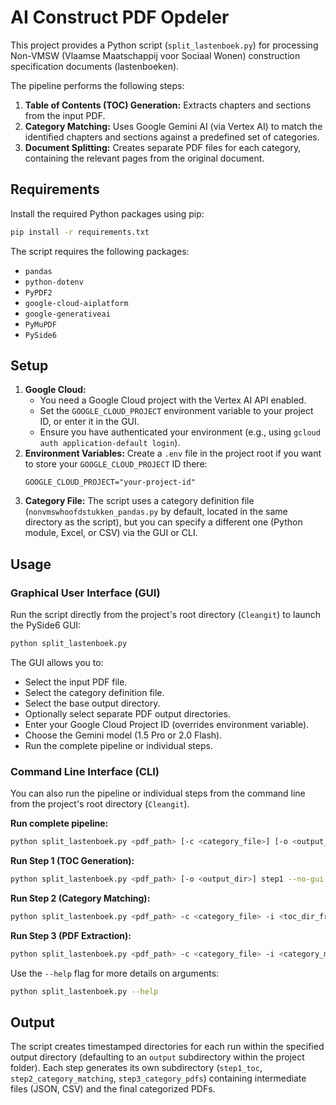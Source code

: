 # AI Construct PDF Opdeler

This project provides a Python script (`split_lastenboek.py`) for processing Non-VMSW (Vlaamse Maatschappij voor Sociaal Wonen) construction specification documents (lastenboeken).

The pipeline performs the following steps:

1.  **Table of Contents (TOC) Generation:** Extracts chapters and sections from the input PDF.
2.  **Category Matching:** Uses Google Gemini AI (via Vertex AI) to match the identified chapters and sections against a predefined set of categories.
3.  **Document Splitting:** Creates separate PDF files for each category, containing the relevant pages from the original document.

## Requirements

Install the required Python packages using pip:

```bash
pip install -r requirements.txt
```

The script requires the following packages:

-   `pandas`
-   `python-dotenv`
-   `PyPDF2`
-   `google-cloud-aiplatform`
-   `google-generativeai`
-   `PyMuPDF`
-   `PySide6`

## Setup

1.  **Google Cloud:**
    *   You need a Google Cloud project with the Vertex AI API enabled.
    *   Set the `GOOGLE_CLOUD_PROJECT` environment variable to your project ID, or enter it in the GUI.
    *   Ensure you have authenticated your environment (e.g., using `gcloud auth application-default login`).
2.  **Environment Variables:** Create a `.env` file in the project root if you want to store your `GOOGLE_CLOUD_PROJECT` ID there:
    ```
    GOOGLE_CLOUD_PROJECT="your-project-id"
    ```
3.  **Category File:** The script uses a category definition file (`nonvmswhoofdstukken_pandas.py` by default, located in the same directory as the script), but you can specify a different one (Python module, Excel, or CSV) via the GUI or CLI.

## Usage

### Graphical User Interface (GUI)

Run the script directly from the project's root directory (`Cleangit`) to launch the PySide6 GUI:

```bash
python split_lastenboek.py
```

The GUI allows you to:

*   Select the input PDF file.
*   Select the category definition file.
*   Select the base output directory.
*   Optionally select separate PDF output directories.
*   Enter your Google Cloud Project ID (overrides environment variable).
*   Choose the Gemini model (1.5 Pro or 2.0 Flash).
*   Run the complete pipeline or individual steps.

### Command Line Interface (CLI)

You can also run the pipeline or individual steps from the command line from the project's root directory (`Cleangit`).

**Run complete pipeline:**

```bash
python split_lastenboek.py <pdf_path> [-c <category_file>] [-o <output_dir>] [-s <second_output_dir>] [-t <third_output_dir>] [--model <model_name>] [--no-explanations] [--no-gui]
```

**Run Step 1 (TOC Generation):**

```bash
python split_lastenboek.py <pdf_path> [-o <output_dir>] step1 --no-gui
```

**Run Step 2 (Category Matching):**

```bash
python split_lastenboek.py <pdf_path> -c <category_file> -i <toc_dir_from_step1> [-o <output_dir>] [--model <model_name>] step2 --no-gui
```

**Run Step 3 (PDF Extraction):**

```bash
python split_lastenboek.py <pdf_path> -c <category_file> -i <category_match_dir_from_step2> [-o <output_dir>] [-s <second_output_dir>] [-t <third_output_dir>] step3 --no-gui
```

Use the `--help` flag for more details on arguments:

```bash
python split_lastenboek.py --help
```

## Output

The script creates timestamped directories for each run within the specified output directory (defaulting to an `output` subdirectory within the project folder). Each step generates its own subdirectory (`step1_toc`, `step2_category_matching`, `step3_category_pdfs`) containing intermediate files (JSON, CSV) and the final categorized PDFs. 
